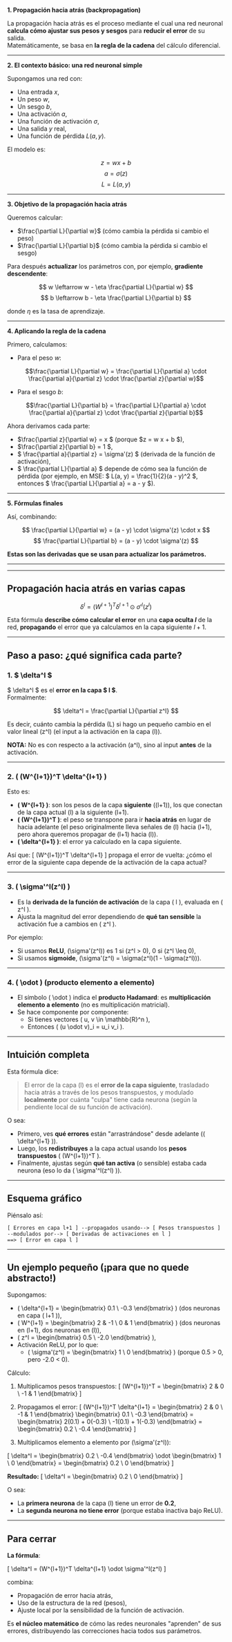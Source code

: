 **1. Propagación hacia atrás (backpropagation)**

La propagación hacia atrás es el proceso mediante el cual una red neuronal **calcula cómo ajustar sus pesos y sesgos** para **reducir el error** de su salida.  
Matemáticamente, se basa en **la regla de la cadena** del cálculo diferencial.

---

**2. El contexto básico: una red neuronal simple**

Supongamos una red con:
- Una entrada $x$,
- Un peso $w$,
- Un sesgo $b$,
- Una activación $a$,
- Una función de activación $\sigma$,
- Una salida $y$ real,
- Una función de pérdida $L(a, y)$.

El modelo es:

$$
z = w x + b
$$
$$
a = \sigma(z)
$$
$$
L = L(a, y)
$$

---

**3. Objetivo de la propagación hacia atrás**

Queremos calcular:
- $\frac{\partial L}{\partial w}$ (cómo cambia la pérdida si cambio el peso)
- $\frac{\partial L}{\partial b}$ (cómo cambia la pérdida si cambio el sesgo)

Para después **actualizar** los parámetros con, por ejemplo, **gradiente descendente**:

$$
w \leftarrow w - \eta \frac{\partial L}{\partial w}
$$
$$
b \leftarrow b - \eta \frac{\partial L}{\partial b}
$$

donde $\eta$ es la tasa de aprendizaje.

---

**4. Aplicando la regla de la cadena**

Primero, calculamos:

- Para el peso $w$:

$$\frac{\partial L}{\partial w} = \frac{\partial L}{\partial a} \cdot \frac{\partial a}{\partial z} \cdot \frac{\partial z}{\partial w}$$

- Para el sesgo $b$:

$$\frac{\partial L}{\partial b} = \frac{\partial L}{\partial a} \cdot \frac{\partial a}{\partial z} \cdot \frac{\partial z}{\partial b}$$

Ahora derivamos cada parte:

- $\frac{\partial z}{\partial w} = x $ (porque $z = w x + b $),
- $\frac{\partial z}{\partial b} = 1 $,
- $ \frac{\partial a}{\partial z} = \sigma'(z) $ (derivada de la función de activación),
- $ \frac{\partial L}{\partial a} $ depende de cómo sea la función de pérdida (por ejemplo, en MSE: $ L(a, y) = \frac{1}{2}(a - y)^2 $, entonces $ \frac{\partial L}{\partial a} = a - y $).

---

**5. Fórmulas finales**

Así, combinando:

$$
\frac{\partial L}{\partial w} = (a - y) \cdot \sigma'(z) \cdot x
$$
$$
\frac{\partial L}{\partial b} = (a - y) \cdot \sigma'(z)
$$

**Estas son las derivadas que se usan para actualizar los parámetros.**

---
---

## Propagación hacia atrás en varias capas

$$
\delta^l = (W^{l+1})^T \delta^{l+1} \odot \sigma'^l(z^l)
$$

Esta fórmula **describe cómo calcular el error** en una **capa oculta $l$** de la red, **propagando** el error que ya calculamos en la capa siguiente $l+1$.

---

## Paso a paso: ¿qué significa cada parte?

### 1. $ \delta^l $

$ \delta^l $ es el **error en la capa $ l $**.  
Formalmente:

$$
\delta^l = \frac{\partial L}{\partial z^l}
$$

Es decir, cuánto cambia la pérdida \(L\) si hago un pequeño cambio en el valor lineal \(z^l\) (el input a la activación en la capa \(l\)).

**NOTA:** No es con respecto a la activación \(a^l\), sino al input **antes** de la activación.

---

### 2. \( (W^{l+1})^T \delta^{l+1} \)

Esto es:

- **\( W^{l+1} \)**: son los pesos de la capa **siguiente** (\(l+1\)), los que conectan de la capa actual \(l\) a la siguiente \(l+1\).
- **\( (W^{l+1})^T \)**: el peso se transpone para ir **hacia atrás** en lugar de hacia adelante (el peso originalmente lleva señales de \(l\) hacia \(l+1\), pero ahora queremos propagar de \(l+1\) hacia \(l\)).
- **\( \delta^{l+1} \)**: el error ya calculado en la capa siguiente.

Así que:
\[
(W^{l+1})^T \delta^{l+1}
\]
propaga el error de vuelta: ¿cómo el error de la siguiente capa depende de la activación de la capa actual?

---

### 3. \( \sigma'^l(z^l) \)

- Es la **derivada de la función de activación** de la capa \( l \), evaluada en \( z^l \).
- Ajusta la magnitud del error dependiendo de **qué tan sensible** la activación fue a cambios en \( z^l \).

Por ejemplo:
- Si usamos **ReLU**, \(\sigma'(z^l)\) es 1 si \(z^l > 0\), 0 si \(z^l \leq 0\),
- Si usamos **sigmoide**, \(\sigma'(z^l) = \sigma(z^l)(1 - \sigma(z^l))\).

---

### 4. \( \odot \) (producto elemento a elemento)

- El símbolo \( \odot \) indica el **producto Hadamard**: es **multiplicación elemento a elemento** (no es multiplicación matricial).
- Se hace componente por componente:
  - Si tienes vectores \( u, v \in \mathbb{R}^n \),
  - Entonces \( (u \odot v)_i = u_i v_i \).

---

## Intuición completa

Esta fórmula dice:

> El error de la capa \(l\) es el **error de la capa siguiente**, trasladado hacia atrás a través de los pesos transpuestos, y modulado **localmente** por cuánta "culpa" tiene cada neurona (según la pendiente local de su función de activación).

O sea:
- Primero, ves **qué errores** están "arrastrándose" desde adelante (\( \delta^{l+1} \)).
- Luego, los **redistribuyes** a la capa actual usando los **pesos transpuestos** \( (W^{l+1})^T \).
- Finalmente, ajustas según **qué tan activa** (o sensible) estaba cada neurona (eso lo da \( \sigma'^l(z^l) \)).

---

## Esquema gráfico

Piénsalo así:

```plaintext
[ Errores en capa l+1 ] --propagados usando--> [ Pesos transpuestos ] 
--modulados por--> [ Derivadas de activaciones en l ] 
==> [ Error en capa l ]
```

---

## Un ejemplo pequeño (¡para que no quede abstracto!)

Supongamos:

- \( \delta^{l+1} = \begin{bmatrix} 0.1 \\ -0.3 \end{bmatrix} \) (dos neuronas en capa \( l+1 \)),
- \( W^{l+1} = \begin{bmatrix} 2 & -1 \\ 0 & 1 \end{bmatrix} \) (dos neuronas en \(l+1\), dos neuronas en \(l\)),
- \( z^l = \begin{bmatrix} 0.5 \\ -2.0 \end{bmatrix} \),
- Activación ReLU, por lo que:
  - \( \sigma'(z^l) = \begin{bmatrix} 1 \\ 0 \end{bmatrix} \) (porque 0.5 > 0, pero -2.0 < 0).

Cálculo:

1. Multiplicamos pesos transpuestos:
\[
(W^{l+1})^T = \begin{bmatrix} 2 & 0 \\ -1 & 1 \end{bmatrix}
\]

2. Propagamos el error:
\[
(W^{l+1})^T \delta^{l+1} = \begin{bmatrix} 2 & 0 \\ -1 & 1 \end{bmatrix} \begin{bmatrix} 0.1 \\ -0.3 \end{bmatrix} = \begin{bmatrix} 2(0.1) + 0(-0.3) \\ -1(0.1) + 1(-0.3) \end{bmatrix} = \begin{bmatrix} 0.2 \\ -0.4 \end{bmatrix}
\]

3. Multiplicamos elemento a elemento por \(\sigma'(z^l)\):

\[
\delta^l = \begin{bmatrix} 0.2 \\ -0.4 \end{bmatrix} \odot \begin{bmatrix} 1 \\ 0 \end{bmatrix} = \begin{bmatrix} 0.2 \\ 0 \end{bmatrix}
\]

**Resultado:**
\[
\delta^l = \begin{bmatrix} 0.2 \\ 0 \end{bmatrix}
\]

O sea:
- La **primera neurona** de la capa \(l\) tiene un error de **0.2**,
- La **segunda neurona** **no tiene error** (porque estaba inactiva bajo ReLU).

---

## Para cerrar

**La fórmula**:

\[
\delta^l = (W^{l+1})^T \delta^{l+1} \odot \sigma'^l(z^l)
\]

combina:
- Propagación de error hacia atrás,
- Uso de la estructura de la red (pesos),
- Ajuste local por la sensibilidad de la función de activación.

Es **el núcleo matemático** de cómo las redes neuronales "aprenden" de sus errores, distribuyendo las correcciones hacia todos sus parámetros.



